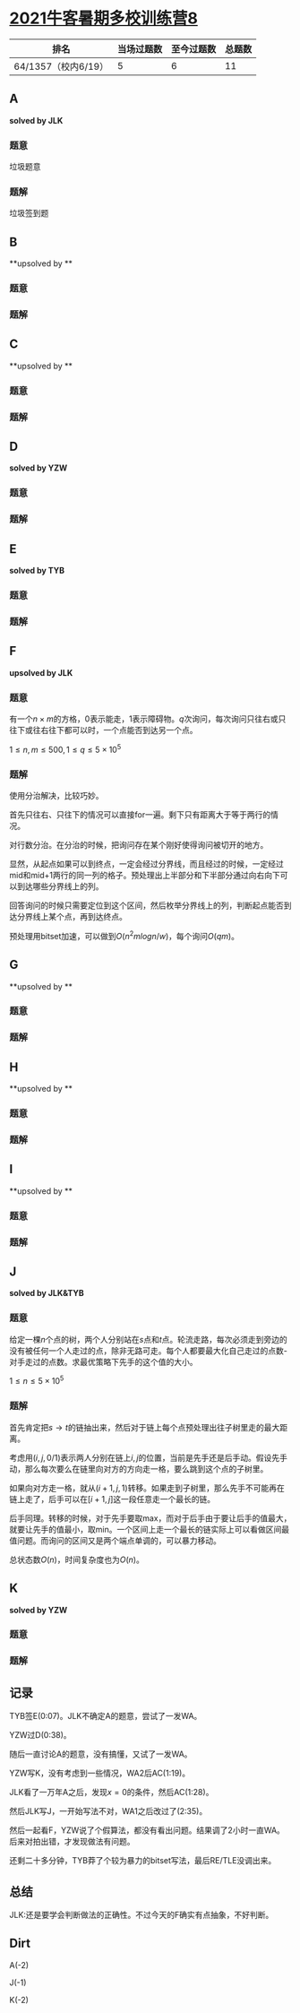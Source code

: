 # [2021牛客暑期多校训练营8](https://ac.nowcoder.com/acm/contest/11259)

| 排名                | 当场过题数 | 至今过题数 | 总题数 |
| ------------------- | ---------- | ---------- | ------ |
| 64/1357（校内6/19） | 5          | 6          | 11     |

## **A**

**solved by JLK**

### 题意

垃圾题意

### 题解

垃圾签到题

## **B**

**upsolved by **

### 题意



### 题解



## **C**

**upsolved by **

### 题意



### 题解



## **D**

**solved by YZW**

### 题意



### 题解



## **E**

**solved by TYB**

### 题意



### 题解



## **F**

**upsolved by JLK**

### 题意

有一个$n\times m$​的方格，0表示能走，1表示障碍物。$q$​次询问，每次询问只往右或只往下或往右往下都可以时，一个点能否到达另一个点。

$1 \le n,m \le 500,1 \le q \le 5 \times 10^5$

### 题解

使用分治解决，比较巧妙。

首先只往右、只往下的情况可以直接for一遍。剩下只有距离大于等于两行的情况。

对行数分治。在分治的时候，把询问存在某个刚好使得询问被切开的地方。

显然，从起点如果可以到终点，一定会经过分界线，而且经过的时候，一定经过mid和mid+1两行的同一列的格子。预处理出上半部分和下半部分通过向右向下可以到达哪些分界线上的列。

回答询问的时候只需要定位到这个区间，然后枚举分界线上的列，判断起点能否到达分界线上某个点，再到达终点。

预处理用bitset加速，可以做到$O(n^2mlogn/w)$，每个询问$O(qm)$。

## **G**

**upsolved by **

### 题意



### 题解



## **H**

**upsolved by **

### 题意



### 题解



## **I**

**upsolved by **

### 题意



### 题解



## **J**

**solved by JLK&TYB**

### 题意

给定一棵$n$个点的树，两个人分别站在$s$点和$t$点。轮流走路，每次必须走到旁边的没有被任何一个人走过的点，除非无路可走。每个人都要最大化自己走过的点数-对手走过的点数。求最优策略下先手的这个值的大小。

$1 \le n \le 5\times 10^5$

### 题解

首先肯定把$s \to t$的链抽出来，然后对于链上每个点预处理出往子树里走的最大距离。

考虑用$(i,j,0/1)$表示两人分别在链上$i,j$的位置，当前是先手还是后手动。假设先手动，那么每次要么在链里向对方的方向走一格，要么跳到这个点的子树里。

如果向对方走一格，就从$(i+1,j,1)$转移。如果走到子树里，那么先手不可能再在链上走了，后手可以在$[i+1,j]$这一段任意走一个最长的链。

后手同理。转移的时候，对于先手要取max，而对于后手由于要让后手的值最大，就要让先手的值最小，取min。一个区间上走一个最长的链实际上可以看做区间最值问题。而询问的区间又是两个端点单调的，可以暴力移动。

总状态数$O(n)$，时间复杂度也为$O(n)$。

## **K**

**solved by YZW**

### 题意



### 题解



## **记录**

TYB签E(0:07)。JLK不确定A的题意，尝试了一发WA。

YZW过D(0:38)。

随后一直讨论A的题意，没有搞懂，又试了一发WA。

YZW写K，没有考虑到一些情况，WA2后AC(1:19)。

JLK看了一万年A之后，发现$x=0$的条件，然后AC(1:28)。

然后JLK写J，一开始写法不对，WA1之后改过了(2:35)。

然后一起看F，YZW说了个假算法，都没有看出问题。结果调了2小时一直WA。后来对拍出错，才发现做法有问题。

还剩二十多分钟，TYB莽了个较为暴力的bitset写法，最后RE/TLE没调出来。

## **总结**

JLK:还是要学会判断做法的正确性。不过今天的F确实有点抽象，不好判断。

## **Dirt**

A(-2)

J(-1)

K(-2)

